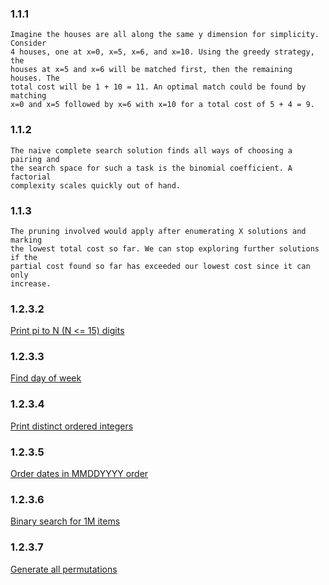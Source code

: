 ### 1.1.1
    Imagine the houses are all along the same y dimension for simplicity. Consider
    4 houses, one at x=0, x=5, x=6, and x=10. Using the greedy strategy, the
    houses at x=5 and x=6 will be matched first, then the remaining houses. The
    total cost will be 1 + 10 = 11. An optimal match could be found by matching
    x=0 and x=5 followed by x=6 with x=10 for a total cost of 5 + 4 = 9.

### 1.1.2
    The naive complete search solution finds all ways of choosing a pairing and
    the search space for such a task is the binomial coefficient. A factorial
    complexity scales quickly out of hand.

### 1.1.3
    The pruning involved would apply after enumerating X solutions and marking
    the lowest total cost so far. We can stop exploring further solutions if the
    partial cost found so far has exceeded our lowest cost since it can only
    increase.

### 1.2.3.2
[Print pi to N (N <= 15) digits](pi_printer.h)

### 1.2.3.3
[Find day of week](day_of_week.h)

### 1.2.3.4
[Print distinct ordered integers](distinct.h)

### 1.2.3.5
[Order dates in MMDDYYYY order](order_dates.h)

### 1.2.3.6
[Binary search for 1M items](binary_search.h)

### 1.2.3.7
[Generate all permutations](permutations.h)
